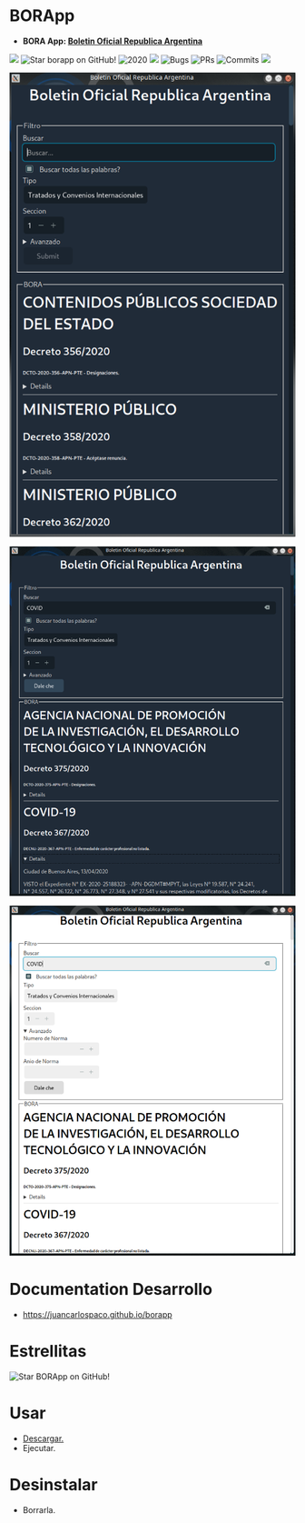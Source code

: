 # BORApp

- **BORA App: [Boletin Oficial Republica Argentina](https://www.boletinoficial.gob.ar)**

![](https://img.shields.io/github/languages/top/juancarlospaco/borapp?style=for-the-badge)
![](https://img.shields.io/github/stars/juancarlospaco/borapp?style=for-the-badge "Star borapp on GitHub!")
![](https://img.shields.io/maintenance/yes/2020?style=for-the-badge "2020")
![](https://img.shields.io/github/languages/code-size/juancarlospaco/borapp?style=for-the-badge)
![](https://img.shields.io/github/issues-raw/juancarlospaco/borapp?style=for-the-badge "Bugs")
![](https://img.shields.io/github/issues-pr-raw/juancarlospaco/borapp?style=for-the-badge "PRs")
![](https://img.shields.io/github/last-commit/juancarlospaco/borapp?style=for-the-badge "Commits")
![](https://github.com/juancarlospaco/borapp/workflows/Build/badge.svg?branch=master)


![](https://raw.githubusercontent.com/juancarlospaco/borapp/master/borapp.png)


![](https://raw.githubusercontent.com/juancarlospaco/borapp/master/borapp2.png)


![](https://raw.githubusercontent.com/juancarlospaco/borapp/master/borapp3.png)


# Documentation Desarrollo

- https://juancarlospaco.github.io/borapp


# Estrellitas

![](https://starchart.cc/juancarlospaco/borapp.svg "Star BORApp on GitHub!")


# Usar

- [Descargar.](https://github.com/juancarlospaco/borapp/releases)
- Ejecutar.


# Desinstalar

- Borrarla.
